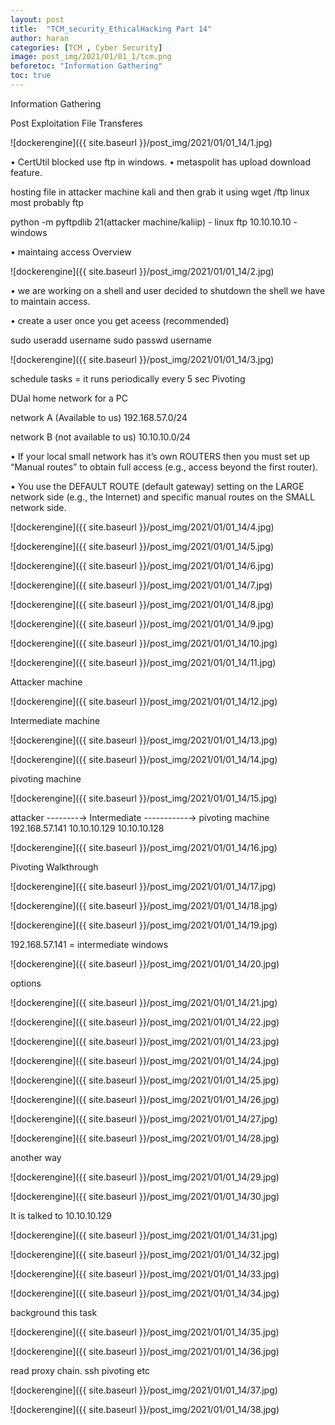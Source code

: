 ```yaml
---
layout: post
title:  "TCM_security_EthicalHacking Part 14"
author: haran
categories: [TCM , Cyber Security]
image: post_img/2021/01/01_1/tcm.png
beforetoc: "Information Gathering"
toc: true
---
```


Information Gathering

Post Exploitation
File Transferes

![dockerengine]({{ site.baseurl }}/post_img/2021/01/01_14/1.jpg)

• CertUtil blocked use ftp in windows.
• metaspolit has upload download feature.

hosting file in attacker machine kali and then grab it using wget /ftp 
linux most probably ftp

python -m pyftpdlib 21(attacker machine/kaliip) - linux
ftp 10.10.10.10 - windows

• 
maintaing access Overview

![dockerengine]({{ site.baseurl }}/post_img/2021/01/01_14/2.jpg)

• we are working on a shell and user decided to shutdown the shell we have to maintain access.

• create a user once you get aceess (recommended) 

  sudo useradd username
  sudo passwd username  
 
![dockerengine]({{ site.baseurl }}/post_img/2021/01/01_14/3.jpg)
 
 schedule tasks = it runs periodically every 5 sec 
Pivoting

DUal home network for a PC

network A          (Available to us)
192.168.57.0/24

 
network B          (not available to us)
10.10.10.0/24



• If your local small network has it’s own ROUTERS then you must set up “Manual routes” to obtain full access (e.g., access beyond the first router).

• You use the DEFAULT ROUTE (default gateway) setting on the LARGE network side (e.g., the Internet) and specific manual routes on the SMALL network side.

![dockerengine]({{ site.baseurl }}/post_img/2021/01/01_14/4.jpg)

![dockerengine]({{ site.baseurl }}/post_img/2021/01/01_14/5.jpg)

![dockerengine]({{ site.baseurl }}/post_img/2021/01/01_14/6.jpg)

![dockerengine]({{ site.baseurl }}/post_img/2021/01/01_14/7.jpg)

![dockerengine]({{ site.baseurl }}/post_img/2021/01/01_14/8.jpg)

![dockerengine]({{ site.baseurl }}/post_img/2021/01/01_14/9.jpg)

![dockerengine]({{ site.baseurl }}/post_img/2021/01/01_14/10.jpg)

![dockerengine]({{ site.baseurl }}/post_img/2021/01/01_14/11.jpg)


Attacker machine

![dockerengine]({{ site.baseurl }}/post_img/2021/01/01_14/12.jpg)

Intermediate machine

![dockerengine]({{ site.baseurl }}/post_img/2021/01/01_14/13.jpg)


![dockerengine]({{ site.baseurl }}/post_img/2021/01/01_14/14.jpg)


pivoting machine

![dockerengine]({{ site.baseurl }}/post_img/2021/01/01_14/15.jpg)

attacker --------→ Intermediate -----------→ pivoting machine
                  192.168.57.141              10.10.10.129
                  10.10.10.128

![dockerengine]({{ site.baseurl }}/post_img/2021/01/01_14/16.jpg)

Pivoting Walkthrough

![dockerengine]({{ site.baseurl }}/post_img/2021/01/01_14/17.jpg)

![dockerengine]({{ site.baseurl }}/post_img/2021/01/01_14/18.jpg)

![dockerengine]({{ site.baseurl }}/post_img/2021/01/01_14/19.jpg)

192.168.57.141  = intermediate windows

![dockerengine]({{ site.baseurl }}/post_img/2021/01/01_14/20.jpg)

options 

![dockerengine]({{ site.baseurl }}/post_img/2021/01/01_14/21.jpg)

![dockerengine]({{ site.baseurl }}/post_img/2021/01/01_14/22.jpg)

![dockerengine]({{ site.baseurl }}/post_img/2021/01/01_14/23.jpg)

![dockerengine]({{ site.baseurl }}/post_img/2021/01/01_14/24.jpg)

![dockerengine]({{ site.baseurl }}/post_img/2021/01/01_14/25.jpg)

![dockerengine]({{ site.baseurl }}/post_img/2021/01/01_14/26.jpg)

![dockerengine]({{ site.baseurl }}/post_img/2021/01/01_14/27.jpg)

![dockerengine]({{ site.baseurl }}/post_img/2021/01/01_14/28.jpg)

another way

![dockerengine]({{ site.baseurl }}/post_img/2021/01/01_14/29.jpg)

![dockerengine]({{ site.baseurl }}/post_img/2021/01/01_14/30.jpg)

It is talked to 10.10.10.129

![dockerengine]({{ site.baseurl }}/post_img/2021/01/01_14/31.jpg)

![dockerengine]({{ site.baseurl }}/post_img/2021/01/01_14/32.jpg)

![dockerengine]({{ site.baseurl }}/post_img/2021/01/01_14/33.jpg)

![dockerengine]({{ site.baseurl }}/post_img/2021/01/01_14/34.jpg)

background this task

![dockerengine]({{ site.baseurl }}/post_img/2021/01/01_14/35.jpg)

![dockerengine]({{ site.baseurl }}/post_img/2021/01/01_14/36.jpg)

read proxy chain.
ssh pivoting etc

![dockerengine]({{ site.baseurl }}/post_img/2021/01/01_14/37.jpg)

![dockerengine]({{ site.baseurl }}/post_img/2021/01/01_14/38.jpg)
